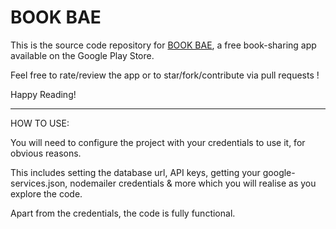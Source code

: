 # BOOK BAE

This is the source code repository for <a href="https://play.google.com/store/apps/details?id=com.bhumika.bookapp">BOOK BAE</a>, a free book-sharing app available on the Google Play Store.

Feel free to rate/review the app or to star/fork/contribute via pull requests !

Happy Reading!

__________________________

HOW TO USE:

You will need to configure the project with your credentials to use it, for obvious reasons.

This includes setting the database url, API keys, getting your google-services.json, nodemailer credentials & more which you will realise as you explore the code.

Apart from the credentials, the code is fully functional.
